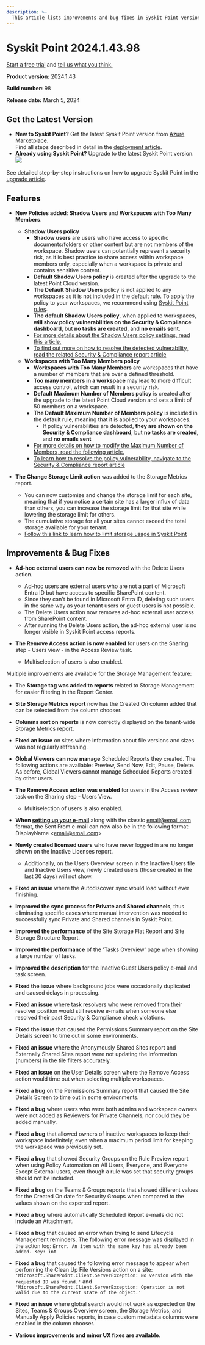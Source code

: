 ```yaml
---
description: >-
  This article lists improvements and bug fixes in Syskit Point version 2024.1.43.98
---
```


# Syskit Point 2024.1.43.98

[Start a free trial](https://www.syskit.com/products/point/free-trial/) and [tell us what you think.](https://www.syskit.com/company/contact-us/)

**Product version:** 2024.1.43

**Build number:** 98

**Release date:** March 5, 2024

## Get the Latest Version

* **New to Syskit Point?** Get the latest Syskit Point version from [Azure Marketplace](https://azuremarketplace.microsoft.com/en-us/marketplace/apps/syskitltd.syskit\_point).\
  Find all steps described in detail in the [deployment article](../../../set-up-point-data-center/deployment/deploy-syskit-point.md).
* **Already using Syskit Point?** Upgrade to the latest Syskit Point version.\
  [![](https://aka.ms/deploytoazurebutton)](https://portal.azure.com/#create/Microsoft.Template/uri/https%3A%2F%2Fsyskitassetsstorage.blob.core.windows.net%2Fpoint%2FARMTemplates%2FPointUpdateDeploy%2FPointUpdateTemplate.json)

See detailed step-by-step instructions on how to upgrade Syskit Point in the [upgrade article](../../../set-up-point-data-center/deployment/upgrade-syskit-point.md).

## Features

* **New Policies added**: **Shadow Users** and **Workspaces with Too Many Members**. 
  * **Shadow Users policy**
    * **Shadow users** are users who have access to specific documents/folders or other content but are not members of the workspace. Shadow users can potentially represent a security risk, as it is best practice to share access within workspace members only, especially when a workspace is private and contains sensitive content.
    * **Default Shadow Users policy** is created after the upgrade to the latest Point Cloud version.
    * **The Default Shadow Users** policy is not applied to any workspaces as it is not included in the default rule. To apply the policy to your workspaces, we recommend using [Syskit Point rules](../../../governance-and-automation/automated-workflows/policy-automation.md).
    * **The default Shadow Users policy**, when applied to workspaces, **will show policy vulnerabilities on the Security & Compliance dashboard**, but **no tasks are created**, and **no emails sent**.
    * [For more details about the Shadow Users policy settings, read this article.](../../../governance-and-automation/automated-workflows/shadow-users-admin.md)
    * [To find out more on how to resolve the detected vulnerability, read the related Security & Compliance report article](../../../governance-and-automation/security-compliance-checks/workspaces-with-shadow-users.md)
  * **Workspaces with Too Many Members policy**
    * **Workspaces with Too Many Members** are workspaces that have a number of members that are over a defined threshold. 
    * **Too many members in a workspace** may lead to more difficult access control, which can result in a security risk. 
    * **Default Maximum Number of Members policy** is created after the upgrade to the latest Point Cloud version and sets a limit of 50 members on a workspace.
    * **The Default Maximum Number of Members policy** is included in the default rule, meaning that it is applied to your workspaces.
      * If policy vulnerabilities are detected, **they are shown on the Security & Compliance dashboard**, but **no tasks are created**, and **no emails sent**
    * [For more details on how to modify the Maximum Number of Members, read the following article.](../../../governance-and-automation/automated-workflows/workspaces-with-too-many-members-admin.md)
    * [To learn how to resolve the policy vulnerability, navigate to the Security & Compliance report article](../../../governance-and-automation/security-compliance-checks/workspaces-with-too-many-members.md)

* **The Change Storage Limit action** was added to the Storage Metrics report.
  * You can now customize and change the storage limit for each site, meaning that if you notice a certain site has a larger influx of data than others, you can increase the storage limit for that site while lowering the storage limit for others. 
  * The cumulative storage for all your sites cannot exceed the total storage available for your tenant.
  * [Follow this link to learn how to limit storage usage in Syskit Point](../../../storage-management/limit-storage-usage.md)

## Improvements & Bug Fixes

* **Ad-hoc external users can now be removed** with the Delete Users action.
  * Ad-hoc users are external users who are not a part of Microsoft Entra ID but have access to specific SharePoint content.
  * Since they can't be found in Microsoft Entra ID, deleting such users in the same way as your tenant users or guest users is not possible.
  * The Delete Users action now removes ad-hoc external user access from SharePoint content. 
  * After running the Delete Users action, the ad-hoc external user is no longer visible in Syskit Point access reports. 

* **The Remove Access action is now enabled** for users on the Sharing step - Users view - in the Access Review task.  
  * Multiselection of users is also enabled.

Multiple improvements are available for the Storage Management feature:
  * The **Storage tag was added to reports** related to Storage Management for easier filtering in the Report Center.
  * **Site Storage Metrics report** now has the Created On column added that can be selected from the column chooser. 
  * **Columns sort on reports** is now correctly displayed on the tenant-wide Storage Metrics report.
  * **Fixed an issue** on sites where information about file versions and sizes was not regularly refreshing.

* **Global Viewers can now manage** Scheduled Reports they created. The following actions are available: Preview, Send Now, Edit, Pause, Delete. As before, Global Viewers cannot manage Scheduled Reports created by other users.

* **The Remove Access action was enabled** for users in the Access review task on the Sharing step - Users View.   
  * Multiselection of users is also enabled.

* **When [setting up your e-mail](../../../configuration/set-up-email.md)** along with the classic email@email.com format, the Sent From e-mail can now also be in the following format: DisplayName \<email@email.com>

* **Newly created licensed users** who have never logged in are no longer shown on the Inactive Licenses report. 
  * Additionally, on the Users Overview screen in the Inactive Users tile and Inactive Users view, newly created users (those created in the last 30 days) will not show.

* **Fixed an issue** where the Autodiscover sync would load without ever finishing.

* **Improved the sync process for Private and Shared channels**, thus eliminating specific cases where manual intervention was needed to successfully sync Private and Shared channels in Syskit Point.

* **Improved the performance** of the Site Storage Flat Report and Site Storage Structure Report. 

* **Improved the performance** of the 'Tasks Overview' page when showing a large number of tasks.  

* **Improved the description** for the Inactive Guest Users policy e-mail and task screen.

* **Fixed the issue** where background jobs were occasionally duplicated and caused delays in processing.

* **Fixed an issue** where task resolvers who were removed from their resolver position would still receive e-mails when someone else resolved their past Security & Compliance check violations.

* **Fixed the issue** that caused the Permissions Summary report on the Site Details screen to time out in some environments.

* **Fixed an issue** where the Anonymously Shared Sites report and Externally Shared Sites report were not updating the information (numbers) in the tile filters accurately.  

* **Fixed an issue** on the User Details screen where the Remove Access action would time out when selecting multiple workspaces.

* **Fixed a bug** on the Permissions Summary report that caused the Site Details Screen to time out in some environments.

* **Fixed a bug** where users who were both admins and workspace owners were not added as Reviewers for Private Channels, nor could they be added manually. 

* **Fixed a bug** that allowed owners of inactive workspaces to keep their workspace indefinitely, even when a maximum period limit for keeping the workspace was previously set.

* **Fixed a bug** that showed Security Groups on the Rule Preview report when using Policy Automation on All Users, Everyone, and Everyone Except External users, even though a rule was set that security groups should not be included. 

* **Fixed a bug** on the Teams & Groups reports that showed different values for the Created On date for Security Groups when compared to the values shown on the exported report. 

* **Fixed a bug** where automatically Scheduled Report e-mails did not include an Attachment.  

* **Fixed a bug** that caused an error when trying to send Lifecycle Management reminders. The following error message was displayed in the action log: `Error. An item with the same key has already been added. Key: int`

* **Fixed a bug** that caused the following error message to appear when performing the Clean Up File Versions action on a site: `'Microsoft.SharePoint.Client.ServerException: No version with the requested ID was found.'` and `'Microsoft.SharePoint.Client.ServerException: Operation is not valid due to the current state of the object.'`

* **Fixed an issue** where global search would not work as expected on the Sites, Teams & Groups Overview screen, the Storage Metrics, and Manually Apply Policies reports, in case custom metadata columns were enabled in the column chooser.

* **Various improvements and minor UX fixes are available**.